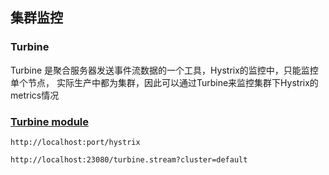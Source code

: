 ## 集群监控

### Turbine
Turbine 是聚合服务器发送事件流数据的一个工具，Hystrix的监控中，只能监控单个节点，
实际生产中都为集群，因此可以通过Turbine来监控集群下Hystrix的metrics情况

### [Turbine module](../../eureka-server/readme.md)
```
http://localhost:port/hystrix

http://localhost:23080/turbine.stream?cluster=default

```
